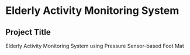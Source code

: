 # Elderly Activity Monitoring System

## Project Title
Elderly Activity Monitoring System using Pressure Sensor-based Foot Mat
